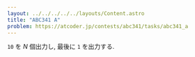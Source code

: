 ```yaml
---
layout: ../../../../../layouts/Content.astro
title: "ABC341 A"
problem: https://atcoder.jp/contests/abc341/tasks/abc341_a
---
```

`10` を $N$ 個出力し, 最後に `1` を出力する.
